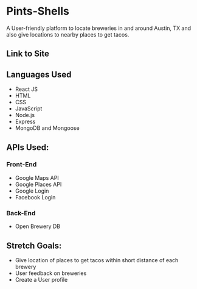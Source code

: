 # Pints-Shells
A User-friendly platform to locate breweries in and around Austin, TX and also give locations to nearby places to get tacos. 



## Link to Site


## Languages Used
- React JS
- HTML
- CSS
- JavaScript
- Node.js
- Express
- MongoDB and Mongoose

## APIs Used:
### Front-End
- Google Maps API
- Google Places API
- Google Login
- Facebook Login

### Back-End
- Open Brewery DB


## Stretch Goals:
- Give location of places to get tacos within short distance of each brewery
- User feedback on breweries
- Create a User profile 

